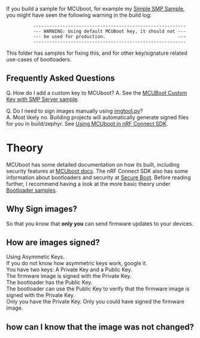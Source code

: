 
If you build a sample for MCUboot, for example my [Simple SMP Sample](../smp/mcuboot_smp), you might have seen the following warning in the build log:
```
          ---------------------------------------------------------
          --- WARNING: Using default MCUBoot key, it should not ---
          --- be used for production.                           ---
          ---------------------------------------------------------
```

This folder has samples for fixing this, and for other key/signature related use-cases of bootloaders.

## Frequently Asked Questions 
Q. How do I add a custom key to MCUboot?
A. See the [MCUBoot Custom Key with SMP Server sample](mcuboot_smp_custom_key).

Q. Do I need to sign images manually using [imgtool.py](https://developer.nordicsemi.com/nRF_Connect_SDK/doc/2.1.0/mcuboot/imgtool.html)?  
A. Most likely no. Building projects will automatically generate signed files for you in build/zephyr. See [Using MCUboot in nRF Connect SDK](https://developer.nordicsemi.com/nRF_Connect_SDK/doc/2.1.0/mcuboot/readme-ncs.html).


# Theory
MCUboot has some detailed documentation on how its built, including security features at [MCUboot docs](https://developer.nordicsemi.com/nRF_Connect_SDK/doc/2.1.0/mcuboot/wrapper.html).
The nRF Connect SDK also has some information about bootloaders and security at [Secure Boot](https://developer.nordicsemi.com/nRF_Connect_SDK/doc/2.1.0/nrf/security_chapter.html#secure-boot).
Before reading further, I recommend having a look at the more basic theory under [Bootloader samples](../).

## Why Sign images?
So that you know that **only you** can send firmware updates to your devices.

## How are images signed?
Using Asymmetic Keys.  
If you do not know how asymmetric keys work, google it.  
You have two keys: A Private Key and a Public Key.  
The firmware image is signed with the Private Key.  
The bootloader has the Public Key.  
The bootloader can use the Public Key to verify that the firmware image is signed with the Private Key.  
Only you have the Private Key. Only you could have signed the firmware image.  

## how can I know that the image was not changed?

